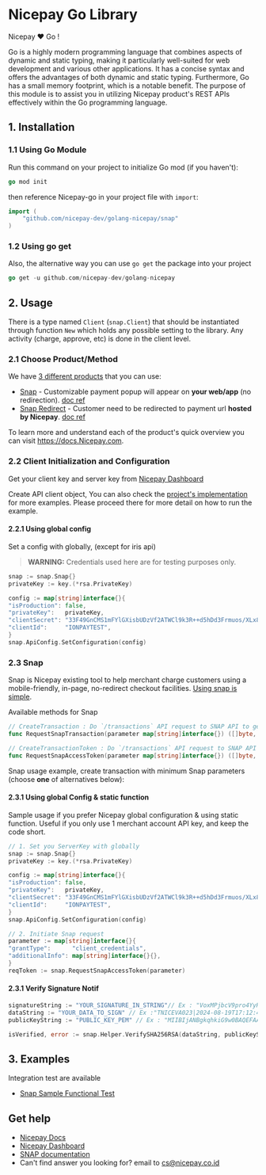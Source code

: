 # Nicepay Go Library

Nicepay :heart: Go !

Go is a highly modern programming language that combines aspects of dynamic and static typing, making it particularly well-suited for web development and various other applications. It has a concise syntax and offers the advantages of both dynamic and static typing. Furthermore, Go has a small memory footprint, which is a notable benefit. The purpose of this module is to assist you in utilizing Nicepay product's REST APIs effectively within the Go programming language.

## 1. Installation

### 1.1 Using Go Module

Run this command on your project to initialize Go mod (if you haven't):

```go
go mod init
```

then reference Nicepay-go in your project file with `import`:

```go
import (
    "github.com/nicepay-dev/golang-nicepay/snap"
)
```

### 1.2 Using go get

Also, the alternative way you can use `go get` the package into your project

```go
go get -u github.com/nicepay-dev/golang-nicepay
```

## 2. Usage

There is a type named `Client` (`snap.Client`) that should be instantiated through
function `New` which holds any possible setting to the library. Any activity (charge, approve, etc) is done in the client level.

### 2.1 Choose Product/Method

We have [3 different products](https://beta-docs.nicepay.com/) that you can use:

- [Snap](#22A-snap) - Customizable payment popup will appear on **your web/app** (no redirection). [doc ref](https://snap-docs.Nicepay.com/)
- [Snap Redirect](#22B-snap-redirect) - Customer need to be redirected to payment url **hosted by Nicepay**. [doc ref](https://snap-docs.Nicepay.com/)

To learn more and understand each of the product's quick overview you can visit https://docs.Nicepay.com.

### 2.2 Client Initialization and Configuration

Get your client key and server key from [Nicepay Dashboard](https://dashboard.Nicepay.com)

Create API client object, You can also check the [project's implementation](example/simple) for more examples. Please proceed there for more detail on how to run the example.

#### 2.2.1 Using global config

Set a config with globally, (except for iris api)

> **WARNING:** Credentials used here are for testing purposes only.

```go
snap := snap.Snap{}
privateKey := key.(*rsa.PrivateKey)

config := map[string]interface{}{
"isProduction": false,
"privateKey":   privateKey,
"clientSecret": "33F49GnCMS1mFYlGXisbUDzVf2ATWCl9k3R++d5hDd3Frmuos/XLx8XhXpe+LDYAbpGKZYSwtlyyLOtS/8aD7A==",
"clientId":     "IONPAYTEST",
}
snap.ApiConfig.SetConfiguration(config)
```

### 2.3 Snap

Snap is Nicepay existing tool to help merchant charge customers using a mobile-friendly, in-page,
no-redirect checkout facilities. [Using snap is simple](https://docs.Nicepay.com/en/snap/overview).

Available methods for Snap

```go
// CreateTransaction : Do `/transactions` API request to SNAP API to get Snap token and redirect url with `snap.Request`
func RequestSnapTransaction(parameter map[string]interface{}) ([]byte, error)

// CreateTransactionToken : Do `/transactions` API request to SNAP API to get Snap token with `snap.Request`
func RequestSnapAccessToken(parameter map[string]interface{}) ([]byte, error)

```

Snap usage example, create transaction with minimum Snap parameters (choose **one** of alternatives below):

#### 2.3.1 Using global Config & static function

Sample usage if you prefer Nicepay global configuration & using static function. Useful if you only use 1 merchant account API key, and keep the code short.

```go
// 1. Set you ServerKey with globally
snap := snap.Snap{}
privateKey := key.(*rsa.PrivateKey)

config := map[string]interface{}{
"isProduction": false,
"privateKey":   privateKey,
"clientSecret": "33F49GnCMS1mFYlGXisbUDzVf2ATWCl9k3R++d5hDd3Frmuos/XLx8XhXpe+LDYAbpGKZYSwtlyyLOtS/8aD7A==",
"clientId":     "IONPAYTEST",
}
snap.ApiConfig.SetConfiguration(config)

// 2. Initiate Snap request
parameter := map[string]interface{}{
"grantType":      "client_credentials",
"additionalInfo": map[string]interface{}{},
}
reqToken := snap.RequestSnapAccessToken(parameter)

```

#### 2.3.1 Verify Signature Notif

```go
signatureString := "YOUR_SIGNATURE_IN_STRING"// Ex : "VoxMPjbcV9pro4YyHGQgoRj4rDVJgYk2Ecxn+95B90w47Wnabtco35BfhGpR7a5RukUNnAdeOEBNczSFk4B9uYyu3jc+ceX+Dvz5OYSgSnw5CiMHtGiVnTAqCM/yHZ2MRpIEqekBc4BWMLVtexSWp0YEJjLyo9dZPrSkSbyLVuD7jkUbvmEpVdvK0uK15xb8jueCcDA6LYVXHkq/OMggS1/5mrLNriBhCGLuR7M7hBUJbhpOXSJJEy7XyfItTBA+3MRC2FLcvUpMDrn/wz1uH1+b9A6FP7mG0bRSBOm2BTLyf+xJR5+cdd88RhF70tNQdQxhqr4okVo3IFqlCz2FFg=="
dataString := "YOUR_DATA_TO_SIGN" // Ex :"TNICEVA023|2024-08-19T17:12:40+07:00"
publicKeyString := "PUBLIC_KEY_PEM" // Ex : "MIIBIjANBgkqhkiG9w0BAQEFAAOCAQ8AMIIBCgKCAQEApizrKJl/1Legp3Zj8f0oTIjKnUWe2HJCBSoRsVLxtpf0Dr1MI+23y+AMNKKxVXxbvReZq/sD91uN4GFYMUr16LY9oX7nJXh9C1JlI4/Xb/Q9MF30o1XYvogHLATtvTR/KQ8hxrf6Nlj/yuzeqrT+PiQMZt1CaKiE6UMn36kq11DmDq4ocwcNhChKDudNZSZ4YYIFn5IgH05K+VsRjehpa0szbO8qHmvnprXVVcqvk7ZSS+6fYwDynOq0f552aL0LWX0glNhh9F0oJqmTreW4lM0mdhNDq4GhlJZl5IpaUiaGRM2Rz/t6spgwR7nqUhI9aE2kjzaorgP4ZWUGm3wlTwIDAQAB"

isVerified, error := snap.Helper.VerifySHA256RSA(dataString, publicKeyString, signatureString)
```

## 3. Examples

Integration test are available

- [Snap Sample Functional Test](snap/snap_test.go)

## Get help

- [Nicepay Docs](https://docs.nicepay.co.id/)
- [Nicepay Dashboard ](https://bo.nicepay.co.id/)
- [SNAP documentation](http://snap-docs.Nicepay.com)
- Can't find answer you looking for? email to [cs@nicepay.co.id](mailto:cs@nicepay.co.id)
